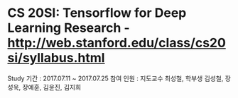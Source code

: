 # CS 20SI: Tensorflow for Deep Learning Research - http://web.stanford.edu/class/cs20si/syllabus.html

Study 기간 : 2017.07.11 ~ 2017.07.25
참여 인원 : 지도교수 최성철, 학부생 김성철, 장성욱, 장예훈, 김윤진, 김지희

